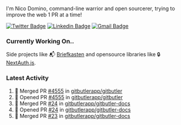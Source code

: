 
I'm Nico Domino, command-line warrior and open sourcerer, trying to improve the web 1 PR at a time!

[![Twitter Badge](https://img.shields.io/badge/-@ndom91-1ca0f1?style=flat-square&labelColor=1ca0f1&logo=twitter&logoColor=white&link=https://twitter.com/ndom91)](https://twitter.com/ndom91) [![Linkedin Badge](https://img.shields.io/badge/-ndom91-blue?style=flat-square&logo=Linkedin&logoColor=white&link=https://www.linkedin.com/in/ndom91/)](https://www.linkedin.com/in/ndom91/) [![Gmail Badge](https://img.shields.io/badge/-yo@ndo.dev-c14438?style=flat-square&logo=mail.ru&logoColor=white&link=mailto:yo@ndo.dev)](mailto:yo@ndo.dev)

### Currently Working On..

Side projects like 📬 [Briefkasten](https://briefkastenhq.com) and opensource libraries like 🔒 [NextAuth.js](https://github.com/nextauthjs/next-auth).

<!--START_SECTION_PROFILE_VIEWS:readme-info-->
<!--END_SECTION_PROFILE_VIEWS:readme-info-->

<!--START_SECTION_DAILY_COMMIT:readme-info-->
<!--END_SECTION_DAILY_COMMIT:readme-info-->

<!--START_SECTION_WEEKLY_COMMIT:readme-info-->
<!--END_SECTION_WEEKLY_COMMIT:readme-info-->

### Latest Activity

<!--START_SECTION:activity-->
1. 🎉 Merged PR [#4555](https://github.com/gitbutlerapp/gitbutler/pull/4555) in [gitbutlerapp/gitbutler](https://github.com/gitbutlerapp/gitbutler)
2. 💪 Opened PR [#4555](https://github.com/gitbutlerapp/gitbutler/pull/4555) in [gitbutlerapp/gitbutler](https://github.com/gitbutlerapp/gitbutler)
3. 🎉 Merged PR [#24](https://github.com/gitbutlerapp/gitbutler-docs/pull/24) in [gitbutlerapp/gitbutler-docs](https://github.com/gitbutlerapp/gitbutler-docs)
4. 💪 Opened PR [#24](https://github.com/gitbutlerapp/gitbutler-docs/pull/24) in [gitbutlerapp/gitbutler-docs](https://github.com/gitbutlerapp/gitbutler-docs)
5. 🎉 Merged PR [#23](https://github.com/gitbutlerapp/gitbutler-docs/pull/23) in [gitbutlerapp/gitbutler-docs](https://github.com/gitbutlerapp/gitbutler-docs)
<!--END_SECTION:activity-->
